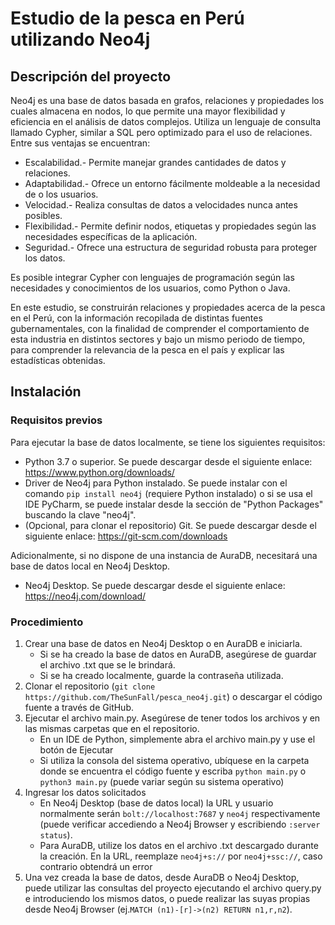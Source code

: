 # Estudio de la pesca en Perú utilizando Neo4j

## Descripción del proyecto

Neo4j es una base de datos basada en grafos, relaciones y propiedades los cuales almacena en nodos, 
lo que permite una mayor flexibilidad y eficiencia en el análisis de datos complejos. Utiliza un 
lenguaje de consulta llamado Cypher, similar a SQL pero optimizado para el uso de relaciones. 
Entre sus ventajas se encuentran:
- Escalabilidad.- Permite manejar grandes cantidades de datos y relaciones.
- Adaptabilidad.- Ofrece un entorno fácilmente moldeable a la necesidad de o los usuarios.
- Velocidad.- Realiza consultas de datos a velocidades nunca antes posibles.
- Flexibilidad.- Permite definir nodos, etiquetas y propiedades según las necesidades específicas de la aplicación.
- Seguridad.- Ofrece una estructura de seguridad robusta para proteger los datos.

Es posible integrar Cypher con lenguajes de programación según las necesidades y conocimientos de los usuarios, como 
Python o Java.

En este estudio, se construirán relaciones y propiedades acerca de la pesca en el Perú, con la información recopilada 
de distintas fuentes gubernamentales, con la finalidad de comprender el comportamiento de esta industria en distintos 
sectores y bajo un mismo periodo de tiempo, para comprender la relevancia de la pesca en el país y explicar las 
estadísticas obtenidas.

## Instalación
### Requisitos previos
Para ejecutar la base de datos localmente, se tiene los siguientes requisitos:
- Python 3.7 o superior. Se puede descargar desde el siguiente enlace: https://www.python.org/downloads/
- Driver de Neo4j para Python instalado. Se puede instalar con el comando `pip install neo4j` (requiere Python instalado) 
o si se usa el IDE PyCharm, se puede instalar desde la sección de "Python Packages" buscando la clave "neo4j".
- (Opcional, para clonar el repositorio) Git. Se puede descargar desde el siguiente enlace: https://git-scm.com/downloads

Adicionalmente, si no dispone de una instancia de AuraDB, necesitará una base de datos local en Neo4j Desktop.
- Neo4j Desktop. Se puede descargar desde el siguiente enlace: https://neo4j.com/download/

### Procedimiento
1. Crear una base de datos en Neo4j Desktop o en AuraDB e iniciarla.
   - Si se ha creado la base de datos en AuraDB, asegúrese de guardar el archivo .txt que se le brindará.
   - Si se ha creado localmente, guarde la contraseña utilizada. 
2. Clonar el repositorio (`git clone https://github.com/TheSunFall/pesca_neo4j.git`) o descargar el código fuente 
a través de GitHub.
3. Ejecutar el archivo main.py. Asegúrese de tener todos los archivos y en las mismas carpetas que en el repositorio.
   - En un IDE de Python, simplemente abra el archivo main.py y use el botón de Ejecutar
   - Si utiliza la consola del sistema operativo, ubíquese en la carpeta donde se encuentra el código fuente y escriba 
`python main.py` o `python3 main.py` (puede variar según su sistema operativo) 
4. Ingresar los datos solicitados
   - En Neo4j Desktop (base de datos local) la URL y usuario normalmente serán `bolt://localhost:7687` y `neo4j` 
respectivamente (puede verificar accediendo a Neo4j Browser y escribiendo `:server status`).
   - Para AuraDB, utilize los datos en el archivo .txt descargado durante la creación. En la URL, reemplaze `neo4j+s://`
   por `neo4j+ssc://`, caso contrario obtendrá un error
5. Una vez creada la base de datos, desde AuraDB o Neo4j Desktop, puede utilizar las consultas del proyecto ejecutando 
el archivo query.py e introduciendo los mismos datos, o puede realizar las suyas propias desde Neo4j Browser 
(ej.`MATCH (n1)-[r]->(n2) RETURN n1,r,n2`).